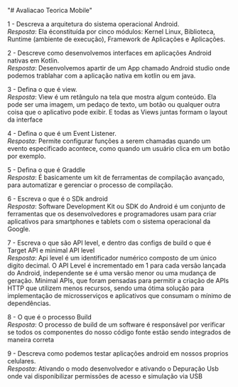"# Avaliacao Teorica Mobile" 

1 - Descreva a arquitetura do sistema operacional Android.<br>
*Resposta*:  Ela éconstituída por cinco módulos: Kernel Linux, Biblioteca, Runtime (ambiente de execução), Framework de Aplicações e Aplicações.

2 - Descreve como desenvolvemos interfaces em aplicações Android nativas em Kotlin.<br>
*Resposta*: Desenvolvemos apartir de um App chamado Android studio onde podemos trablahar com a aplicação nativa em kotlin ou em java.

3 - Defina o que é view.<br>
*Resposta*: View é um retângulo na tela que mostra algum conteúdo. Ela pode ser uma imagem, um pedaço de texto, um botão ou qualquer outra coisa que o aplicativo pode exibir. E todas as Views juntas formam o layout da interface

4 - Defina o que é um Event Listener.<br>
*Resposta*: Permite configurar funções a serem chamadas quando um evento especificado acontece, como quando um usuário clica em um botão por exemplo.

5 - Defina o que é Graddle <br>
*Resposta*: É basicamente um kit de ferramentas de compilação avançado, para automatizar e gerenciar o processo de compilação.

6 - Escreva o que é o SDk android <br>
*Resposta*: Software Development Kit ou SDK do Android é um conjunto de ferramentas que os desenvolvedores e programadores usam para criar aplicativos para smartphones e tablets com o sistema operacional da Google.

7 - Escreva o que são API level, e dentro das configs de build o que é Target API e minimal API level <br>
*Resposta*: Api level é um identificador numérico composto de um único digito decimal. O API Level é incrementado em 1 para cada versão lançada do Android, independente se é uma versão menor ou uma mudança de geração. Minimal APIs, que foram pensadas para permitir a criação de APIs HTTP que utilizem menos recursos, sendo uma ótima solução para implementação de microsserviços e aplicativos que consumam o mínimo de dependências.

8 - O que é o processo Build <br>
*Resposta*: O processo de build de um software é responsável por verificar se todos os componentes do nosso código fonte estão sendo integrados de maneira correta

9 - Descreva como podemos testar aplicações android em nossos proprios celulares.<br>
*Resposta*: Ativando o modo desenvolvedor e ativando o Depuração Usb onde vai disponibilizar permissões de acesso e simulação via USB


